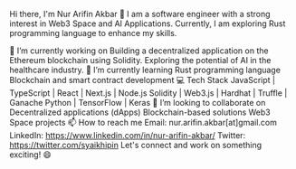 Hi there, I'm Nur Arifin Akbar 👋
I am a software engineer with a strong interest in Web3 Space and AI Applications. Currently, I am exploring Rust programming language to enhance my skills.

🔭 I’m currently working on
Building a decentralized application on the Ethereum blockchain using Solidity.
Exploring the potential of AI in the healthcare industry.
🌱 I’m currently learning
Rust programming language
Blockchain and smart contract development
💻 Tech Stack
JavaScript | TypeScript | React | Next.js | Node.js
Solidity | Web3.js | Hardhat | Truffle | Ganache
Python | TensorFlow | Keras
🤝 I’m looking to collaborate on
Decentralized applications (dApps)
Blockchain-based solutions
Web3 Space projects
📫 How to reach me
Email: nur.arifin.akbar[at]gmail.com
LinkedIn: https://www.linkedin.com/in/nur-arifin-akbar/
Twitter: https://twitter.com/syaikhipin
Let's connect and work on something exciting! 😄
